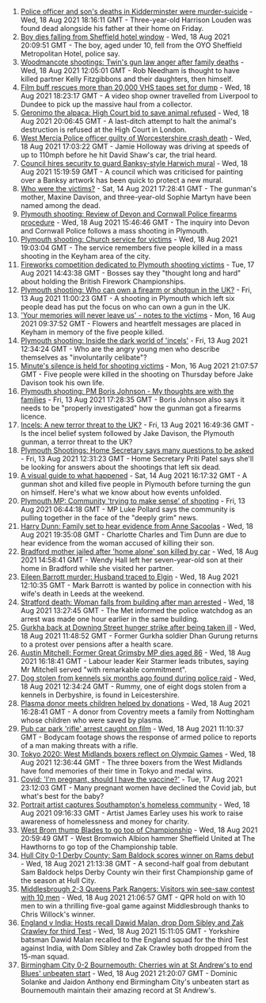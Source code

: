 1. [Police officer and son's deaths in Kidderminster were murder-suicide](https://www.bbc.co.uk/news/uk-england-hereford-worcester-58263531) - Wed, 18 Aug 2021 18:16:11 GMT - Three-year-old Harrison Louden was found dead alongside his father at their home on Friday.
2. [Boy dies falling from Sheffield hotel window](https://www.bbc.co.uk/news/uk-england-south-yorkshire-58262259) - Wed, 18 Aug 2021 20:09:51 GMT - The boy, aged under 10, fell from the OYO Sheffield Metropolitan Hotel, police say.
3. [Woodmancote shootings: Twin's gun law anger after family deaths](https://www.bbc.co.uk/news/uk-england-birmingham-58245137) - Wed, 18 Aug 2021 12:05:01 GMT - Rob Needham is thought to have killed partner Kelly Fitzgibbons and their daughters, then himself.
4. [Film buff rescues more than 20,000 VHS tapes set for dump](https://www.bbc.co.uk/news/uk-scotland-tayside-central-58261702) - Wed, 18 Aug 2021 18:23:17 GMT - A video shop owner travelled from Liverpool to Dundee to pick up the massive haul from a collector.
5. [Geronimo the alpaca: High Court bid to save animal refused](https://www.bbc.co.uk/news/uk-england-bristol-58187004) - Wed, 18 Aug 2021 20:06:45 GMT - A last-ditch attempt to halt the animal's destruction is refused at the High Court in London.
6. [West Mercia Police officer guilty of Worcestershire crash death](https://www.bbc.co.uk/news/uk-england-hereford-worcester-58259930) - Wed, 18 Aug 2021 17:03:22 GMT - Jamie Holloway was driving at speeds of up to 110mph before he hit David Shaw's car, the trial heard.
7. [Council hires security to guard Banksy-style Harwich mural](https://www.bbc.co.uk/news/uk-england-essex-58260433) - Wed, 18 Aug 2021 15:19:59 GMT - A council which was criticised for painting over a Banksy artwork has been quick to protect a new mural.
8. [Who were the victims?](https://www.bbc.co.uk/news/uk-58202760) - Sat, 14 Aug 2021 17:28:41 GMT - The gunman's mother, Maxine Davison, and three-year-old Sophie Martyn have been named among the dead.
9. [Plymouth shooting: Review of Devon and Cornwall Police firearms procedure](https://www.bbc.co.uk/news/uk-england-devon-58257497) - Wed, 18 Aug 2021 15:46:46 GMT - The inquiry into Devon and Cornwall Police follows a mass shooting in Plymouth.
10. [Plymouth shooting: Church service for victims](https://www.bbc.co.uk/news/uk-england-devon-58254573) - Wed, 18 Aug 2021 19:03:04 GMT - The service remembers five people killed in a mass shooting in the Keyham area of the city.
11. [Fireworks competition dedicated to Plymouth shooting victims](https://www.bbc.co.uk/news/uk-england-devon-58240787) - Tue, 17 Aug 2021 14:43:38 GMT - Bosses say they "thought long and hard" about holding the British Firework Championships.
12. [Plymouth shooting: Who can own a firearm or shotgun in the UK?](https://www.bbc.co.uk/news/uk-58198857) - Fri, 13 Aug 2021 11:00:23 GMT - A shooting in Plymouth which left six people dead has put the focus on who can own a gun in the UK.
13. ['Your memories will never leave us' - notes to the victims](https://www.bbc.co.uk/news/uk-england-devon-58229935) - Mon, 16 Aug 2021 09:37:52 GMT - Flowers and heartfelt messages are placed in Keyham in memory of the five people killed.
14. [Plymouth shooting: Inside the dark world of 'incels'](https://www.bbc.co.uk/news/blogs-trending-44053828) - Fri, 13 Aug 2021 12:34:24 GMT - Who are the angry young men who describe themselves as "involuntarily celibate"?
15. [Minute's silence is held for shooting victims](https://www.bbc.co.uk/news/uk-england-devon-58228401) - Mon, 16 Aug 2021 21:07:57 GMT - Five people were killed in the shooting on Thursday before Jake Davison took his own life.
16. [Plymouth shooting: PM Boris Johnson - My thoughts are with the families](https://www.bbc.co.uk/news/uk-58207986) - Fri, 13 Aug 2021 17:28:35 GMT - Boris Johnson also says it needs to be "properly investigated" how the gunman got a firearms licence.
17. [Incels: A new terror threat to the UK?](https://www.bbc.co.uk/news/uk-58207064) - Fri, 13 Aug 2021 16:49:36 GMT - Is the incel belief system followed by Jake Davison, the Plymouth gunman, a terror threat to the UK?
18. [Plymouth Shootings: Home Secretary says many questions to be asked](https://www.bbc.co.uk/news/uk-58200691) - Fri, 13 Aug 2021 12:31:23 GMT - Home Secretary Priti Patel says she'll be looking for answers about the shootings that left six dead.
19. [A visual guide to what happened](https://www.bbc.co.uk/news/uk-england-devon-58200336) - Sat, 14 Aug 2021 16:17:32 GMT - A gunman shot and killed five people in Plymouth before turning the gun on himself. Here's what we know about how events unfolded.
20. [Plymouth MP: Community 'trying to make sense' of shooting](https://www.bbc.co.uk/news/uk-58198078) - Fri, 13 Aug 2021 06:44:18 GMT - MP Luke Pollard says the community is pulling together in the face of the "deeply grim" news.
21. [Harry Dunn: Family set to hear evidence from Anne Sacoolas](https://www.bbc.co.uk/news/uk-england-northamptonshire-58261573) - Wed, 18 Aug 2021 19:35:08 GMT - Charlotte Charles and Tim Dunn are due to hear evidence from the woman accused of killing their son.
22. [Bradford mother jailed after 'home alone' son killed by car](https://www.bbc.co.uk/news/uk-england-leeds-58257183) - Wed, 18 Aug 2021 14:58:41 GMT - Wendy Hall left her seven-year-old son at their home in Bradford while she visited her partner.
23. [Eileen Barrott murder: Husband traced to Elgin](https://www.bbc.co.uk/news/uk-england-leeds-58254147) - Wed, 18 Aug 2021 12:10:35 GMT - Mark Barrott is wanted by police in connection with his wife's death in Leeds at the weekend.
24. [Stratford death: Woman falls from building after man arrested](https://www.bbc.co.uk/news/uk-england-london-58254392) - Wed, 18 Aug 2021 13:27:45 GMT - The Met informed the police watchdog as an arrest was made one hour earlier in the same building.
25. [Gurkha back at Downing Street hunger strike after being taken ill](https://www.bbc.co.uk/news/uk-england-hampshire-58254634) - Wed, 18 Aug 2021 11:48:52 GMT - Former Gurkha soldier Dhan Gurung returns to a protest over pensions after a health scare.
26. [Austin Mitchell: Former Great Grimsby MP dies aged 86](https://www.bbc.co.uk/news/uk-england-humber-58257189) - Wed, 18 Aug 2021 16:18:41 GMT - Labour leader Keir Starmer leads tributes, saying Mr Mitchell served "with remarkable commitment".
27. [Dog stolen from kennels six months ago found during police raid](https://www.bbc.co.uk/news/uk-england-derbyshire-58257485) - Wed, 18 Aug 2021 12:34:24 GMT - Rummy, one of eight dogs stolen from a kennels in Derbyshire, is found in Leicestershire.
28. [Plasma donor meets children helped by donations](https://www.bbc.co.uk/news/uk-england-coventry-warwickshire-58261942) - Wed, 18 Aug 2021 16:28:41 GMT - A donor from Coventry meets a family from Nottingham whose children who were saved by plasma.
29. [Pub car park 'rifle' arrest caught on film](https://www.bbc.co.uk/news/uk-england-norfolk-58258077) - Wed, 18 Aug 2021 11:10:37 GMT - Bodycam footage shows the response of armed police to reports of a man making threats with a rifle.
30. [Tokyo 2020: West Midlands boxers reflect on Olympic Games](https://www.bbc.co.uk/news/uk-england-birmingham-58259342) - Wed, 18 Aug 2021 12:36:44 GMT - The three boxers from the West Midlands have fond memories of their time in Tokyo and medal wins.
31. [Covid: 'I'm pregnant, should I have the vaccine?'](https://www.bbc.co.uk/news/uk-england-london-58089039) - Tue, 17 Aug 2021 23:12:03 GMT - Many pregnant women have declined the Covid jab, but what's best for the baby?
32. [Portrait artist captures Southampton's homeless community](https://www.bbc.co.uk/news/uk-england-hampshire-58246412) - Wed, 18 Aug 2021 09:16:33 GMT - Artist James Earley uses his work to raise awareness of homelessness and money for charity.
33. [West Brom thump Blades to go top of Championship](https://www.bbc.co.uk/sport/football/58168104) - Wed, 18 Aug 2021 20:59:49 GMT - West Bromwich Albion hammer Sheffield United at The Hawthorns to go top of the Championship table.
34. [Hull City 0-1 Derby County: Sam Baldock scores winner on Rams debut](https://www.bbc.co.uk/sport/football/58168106) - Wed, 18 Aug 2021 21:13:38 GMT - A second-half goal from debutant Sam Baldock helps Derby County win their first Championship game of the season at Hull City.
35. [Middlesbrough 2-3 Queens Park Rangers: Visitors win see-saw contest with 10 men](https://www.bbc.co.uk/sport/football/58168107) - Wed, 18 Aug 2021 21:06:57 GMT - QPR hold on with 10 men to win a thrilling five-goal game against Middlesbrough thanks to Chris Willock's winner.
36. [England v India: Hosts recall Dawid Malan, drop Dom Sibley and Zak Crawley for third Test](https://www.bbc.co.uk/sport/cricket/58259484) - Wed, 18 Aug 2021 15:11:05 GMT - Yorkshire batsman Dawid Malan recalled to the England squad for the third Test against India, with Dom Sibley and Zak Crawley both dropped from the 15-man squad.
37. [Birmingham City 0-2 Bournemouth: Cherries win at St Andrew's to end Blues' unbeaten start](https://www.bbc.co.uk/sport/football/58168103) - Wed, 18 Aug 2021 21:20:07 GMT - Dominic Solanke and Jaidon Anthony end Birmingham City's unbeaten start as Bournemouth maintain their amazing record at St Andrew's.
